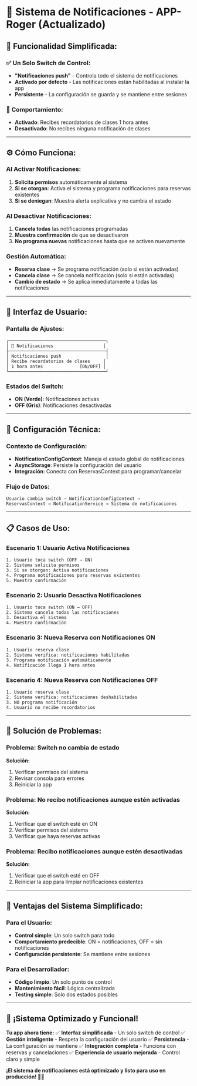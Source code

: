 # 🔔 Sistema de Notificaciones - APP-Roger (Actualizado)

## 📱 **Funcionalidad Simplificada:**

### ✅ **Un Solo Switch de Control:**
- **"Notificaciones push"** - Controla todo el sistema de notificaciones
- **Activado por defecto** - Las notificaciones están habilitadas al instalar la app
- **Persistente** - La configuración se guarda y se mantiene entre sesiones

### 🔔 **Comportamiento:**
- **Activado**: Recibes recordatorios de clases 1 hora antes
- **Desactivado**: No recibes ninguna notificación de clases

---

## ⚙️ **Cómo Funciona:**

### **Al Activar Notificaciones:**
1. **Solicita permisos** automáticamente al sistema
2. **Si se otorgan**: Activa el sistema y programa notificaciones para reservas existentes
3. **Si se deniegan**: Muestra alerta explicativa y no cambia el estado

### **Al Desactivar Notificaciones:**
1. **Cancela todas** las notificaciones programadas
2. **Muestra confirmación** de que se desactivaron
3. **No programa nuevas** notificaciones hasta que se activen nuevamente

### **Gestión Automática:**
- **Reserva clase** → Se programa notificación (solo si están activadas)
- **Cancela clase** → Se cancela notificación (solo si están activadas)
- **Cambio de estado** → Se aplica inmediatamente a todas las notificaciones

---

## 🎯 **Interfaz de Usuario:**

### **Pantalla de Ajustes:**
```
┌─────────────────────────────────────┐
│ 🔔 Notificaciones                   │
├─────────────────────────────────────┤
│ Notificaciones push                 │
│ Recibe recordatorios de clases     │
│ 1 hora antes              [ON/OFF] │
└─────────────────────────────────────┘
```

### **Estados del Switch:**
- **ON (Verde)**: Notificaciones activas
- **OFF (Gris)**: Notificaciones desactivadas

---

## 🔧 **Configuración Técnica:**

### **Contexto de Configuración:**
- **NotificationConfigContext**: Maneja el estado global de notificaciones
- **AsyncStorage**: Persiste la configuración del usuario
- **Integración**: Conecta con ReservasContext para programar/cancelar

### **Flujo de Datos:**
```
Usuario cambia switch → NotificationConfigContext → 
ReservasContext → NotificationService → Sistema de notificaciones
```

---

## 📋 **Casos de Uso:**

### **Escenario 1: Usuario Activa Notificaciones**
```
1. Usuario toca switch (OFF → ON)
2. Sistema solicita permisos
3. Si se otorgan: Activa notificaciones
4. Programa notificaciones para reservas existentes
5. Muestra confirmación
```

### **Escenario 2: Usuario Desactiva Notificaciones**
```
1. Usuario toca switch (ON → OFF)
2. Sistema cancela todas las notificaciones
3. Desactiva el sistema
4. Muestra confirmación
```

### **Escenario 3: Nueva Reserva con Notificaciones ON**
```
1. Usuario reserva clase
2. Sistema verifica: notificaciones habilitadas
3. Programa notificación automáticamente
4. Notificación llega 1 hora antes
```

### **Escenario 4: Nueva Reserva con Notificaciones OFF**
```
1. Usuario reserva clase
2. Sistema verifica: notificaciones deshabilitadas
3. NO programa notificación
4. Usuario no recibe recordatorios
```

---

## 🚨 **Solución de Problemas:**

### **Problema: Switch no cambia de estado**
**Solución:**
1. Verificar permisos del sistema
2. Revisar consola para errores
3. Reiniciar la app

### **Problema: No recibo notificaciones aunque estén activadas**
**Solución:**
1. Verificar que el switch esté en ON
2. Verificar permisos del sistema
3. Verificar que haya reservas activas

### **Problema: Recibo notificaciones aunque estén desactivadas**
**Solución:**
1. Verificar que el switch esté en OFF
2. Reiniciar la app para limpiar notificaciones existentes

---

## 🎯 **Ventajas del Sistema Simplificado:**

### **Para el Usuario:**
- **Control simple**: Un solo switch para todo
- **Comportamiento predecible**: ON = notificaciones, OFF = sin notificaciones
- **Configuración persistente**: Se mantiene entre sesiones

### **Para el Desarrollador:**
- **Código limpio**: Un solo punto de control
- **Mantenimiento fácil**: Lógica centralizada
- **Testing simple**: Solo dos estados posibles

---

## 🎉 **¡Sistema Optimizado y Funcional!**

**Tu app ahora tiene:**
✅ **Interfaz simplificada** - Un solo switch de control
✅ **Gestión inteligente** - Respeta la configuración del usuario
✅ **Persistencia** - La configuración se mantiene
✅ **Integración completa** - Funciona con reservas y cancelaciones
✅ **Experiencia de usuario mejorada** - Control claro y simple

**¡El sistema de notificaciones está optimizado y listo para uso en producción! 🔔✨**
